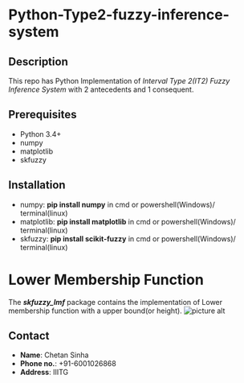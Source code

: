 # Python-Type2-fuzzy-inference-system
## Description
This repo has Python Implementation of _Interval Type 2(IT2) Fuzzy Inference System_ with 2 antecedents and 1 consequent.
## Prerequisites
* Python 3.4+
* numpy
* matplotlib
* skfuzzy
## Installation
* numpy: __pip install numpy__ in cmd or powershell(Windows)/ terminal(linux)
* matplotlib: __pip install matplotlib__ in cmd or powershell(Windows)/ terminal(linux)
* skfuzzy: __pip install scikit-fuzzy__ in cmd or powershell(Windows)/ terminal(linux)
# Lower Membership Function
The ___skfuzzy_lmf___ package contains the implementation of Lower membership function with a upper bound(or height).
  ![picture alt](https://cloud.githubusercontent.com/assets/3812788/21205088/a242af88-c26f-11e6-9fb9-fc04216e334a.png "( 9 point membership function graph")
## Contact
* __Name__: Chetan Sinha
* __Phone no.__: +91-6001026868
* __Address__: IIITG
